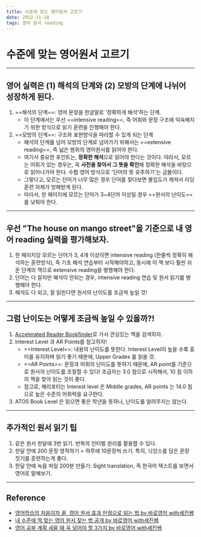 ```yaml
---
title: 수준에 맞는 영어원서 고르기
date: 2022-11-18
tags: 영어 원서 reading
---
```


# 수준에 맞는 영어원서 고르기

---
## 영어 실력은 (1) 해석의 단계와 (2) 모방의 단계에 나뉘어 성장하게 된다.

1. ==해석의 단계==: 영어 문장을 한글말로 '정확하게 해석'하는 단계. 
	- 이 단계에서는 우선 ==intensive reading==, 즉 어휘와 문장 구조에 익숙해지기 위한 방식으로 읽기 훈련을 진행해야 한다. 
2. ==모방의 단계==: 구조와 표현방식을 따라할 수 있게 되는 단계
	- 해석의 단계를 넘어 모방의 단계로 넘어가기 위해서는 ==extensive reading==, 즉 넓은 범위의 영어원서를 읽어야 한다. 
	- 여기서 중요한 포인트는, **정확한 해석**으로 읽어야 한다는 것이다. 따라서, 모르는 어휘가 있는 경우는, 꼭 **사전을 찾아서 그 뜻을 확인**해 정확한 해석을 바탕으로 읽어나가야 한다. 수험 영어 방식으로 '단어의 뜻 유추하기'는 금물이다.
	- 그렇다고, 모르는 단어가 너무 많은 경우 단어를 찾다보면 몰입도가 깨져서 리딩 훈련 자체가 방해받게 된다.
	- 따라서, 한 페이지에 모르는 단어가 3~4단어 이상일 경우 ==원서의 난이도==를 낮춰야 한다.

---

## 우선  "The house on mango street"을 기준으로 내 영어 reading 실력을 평가해보자.

1. 한 페이지당 모르는 단어가 3, 4개 이상이면 intensive reading (한줄씩 정확히 해석하는 훈련방식), 즉 기초 해석 연습부터 시작해야하고, 동시에 이 책 보다 훨씬 쉬운 단계의 책으로 extensive reading을 병행해야 한다.
2. 단어는 다 알지만 해석이 안되는 경우, intensive reading 연습 및 원서 읽기를 병행해야 한다.
3. 해석도 다 되고, 잘 읽힌다면 원서의 난이도를 조금씩 높일 것!

---

## 그럼 난이도는 어떻게 조금씩 높일 수 있을까?!

1. [Accelerated Reader Bookfinder](https://www.arbookfind.com/default.aspx)로 가서 관심있는 책을 검색하자.
2. Interest Level 과 AR Points를 참고하자!
	- ==Interest Level==: 내용의 난이도를 뜻한다. Interest Level이 높을 수록 흥미를 유지하며 읽기 좋기 때문에, Upper Grades 를 읽을 것.
	- ==AR Points==: 문장과 어휘의 난이도를 뜻하기 때문에, AR point를 기준으로 원서의 난이도를 조절할 수 있다! 초급자는 3.0 점으로 시작해서, 10 점 이하의 책을 찾아 읽는 것이 좋다.
	- 참고로, 해리포터는 Interest level 은 Middle grades, AR points 는 14.0 점으로 높은 수준의 어휘력을 요구한다. 
3. ATOS Book Level 은 읽으면 좋은 학년을 뜻하나, 난이도를 알려주지는 않는다.

---

## 추가적인 원서 읽기 팁

1. 같은 원서 한달에 3번 읽기. 반복의 인터벌 원리를 활용할 수 있다. 
2. 한달 안에 200 문장 영작하기 = 하루에 10문장씩 쓰기. 특히, 늬앙스를 담은 문장 짓기를 훈련하는게 좋다.
3. 한달 안에 녹음 파일 200분 만들기: Sight translation, 즉 한국어 텍스트를 보면서 영어로 말해보기. 

---
## Reference

- [영어학습의 처음이자 끝, 영어 원서 효과 만점으로 읽는 법 by 바로영어 with세진쌤](https://youtu.be/ntqtBe-OzWc)
- [내 수준에 딱 맞는 영어 원서 찾는 법 공개 by 바로영어 with세진쌤](https://youtu.be/MsXTbyVCi20)
- [영어 공부 계획 세울 때 꼭 넣어야 할 3가지 by 바로영어 with세진쌤](https://youtu.be/FP3MR6YbOf8)
